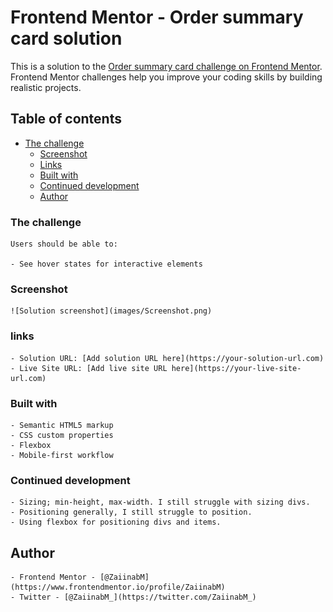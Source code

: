 # Frontend Mentor - Order summary card solution

This is a solution to the [Order summary card challenge on Frontend Mentor](https://www.frontendmentor.io/challenges/order-summary-component-QlPmajDUj). Frontend Mentor challenges help you improve your coding skills by building realistic projects. 

## Table of contents

  - [The challenge](#the-challenge)
	  - [Screenshot](#screenshot)
	  - [Links](#links)
	  - [Built with](#built-with)
	  - [Continued development](#continued-development)
	  - [Author](##Author)

### The challenge

	Users should be able to:

	- See hover states for interactive elements

### Screenshot

	![Solution screenshot](images/Screenshot.png)

### links
	- Solution URL: [Add solution URL here](https://your-solution-url.com)
	- Live Site URL: [Add live site URL here](https://your-live-site-url.com)

### Built with

	- Semantic HTML5 markup
	- CSS custom properties
	- Flexbox
	- Mobile-first workflow

### Continued development

	- Sizing; min-height, max-width. I still struggle with sizing divs.
	- Positioning generally, I still struggle to position.
	- Using flexbox for positioning divs and items.

## Author

	- Frontend Mentor - [@ZaiinabM](https://www.frontendmentor.io/profile/ZaiinabM)
	- Twitter - [@ZaiinabM_](https://twitter.com/ZaiinabM_)
